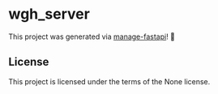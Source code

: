 # wgh_server

This project was generated via [manage-fastapi](https://ycd.github.io/manage-fastapi/)! :tada:

## License

This project is licensed under the terms of the None license.
